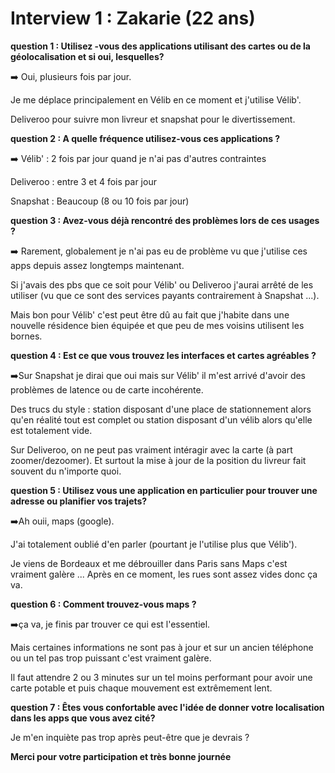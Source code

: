 # Interview 1 : Zakarie (22 ans)

**question 1 :  Utilisez -vous des applications utilisant des cartes ou de la géolocalisation et si oui, lesquelles?**

:arrow_right: Oui, plusieurs fois par jour. 

Je me déplace principalement en Vélib en ce moment et j'utilise Vélib'.

Deliveroo pour suivre mon livreur et snapshat pour le divertissement.

**question 2 : A quelle fréquence utilisez-vous ces applications ?**

:arrow_right: Vélib' : 2 fois par jour quand je n'ai pas d'autres contraintes

Deliveroo : entre 3 et 4 fois par jour

Snapshat : Beaucoup (8 ou 10 fois par jour)

**question 3 : Avez-vous déjà rencontré des problèmes lors de ces usages ?**

:arrow_right: Rarement, globalement je n'ai pas eu de problème vu que j'utilise ces apps depuis assez longtemps maintenant.

Si j'avais des pbs que ce soit pour Vélib' ou Deliveroo j'aurai arrêté de les utiliser (vu que ce sont des services payants contrairement à Snapshat ...).

Mais bon pour Vélib' c'est peut être dû au fait que j'habite dans une nouvelle résidence bien équipée et que peu de mes voisins utilisent les bornes.

**question 4 : Est ce que vous trouvez les interfaces et cartes agréables ?**

:arrow_right:Sur Snapshat je dirai que oui mais sur Vélib' il m'est arrivé d'avoir des problèmes de latence ou de carte incohérente.

Des trucs du style : station disposant d'une place de stationnement alors qu'en réalité tout est complet ou station disposant d'un vélib alors qu'elle est totalement vide.

Sur Deliveroo, on ne peut pas vraiment intéragir avec la carte (à part zoomer/dezoomer). Et surtout la mise à jour de la position du livreur fait souvent du n'importe quoi.

**question 5 : Utilisez vous une application en particulier pour trouver une adresse ou planifier vos trajets?**

:arrow_right:Ah ouii, maps (google).

J'ai totalement oublié d'en parler (pourtant je l'utilise plus que Vélib').

Je viens de Bordeaux et me débrouiller dans Paris sans Maps c'est vraiment galère ... Après en ce moment, les rues sont assez vides donc ça va.

**question 6 : Comment trouvez-vous maps ?**

:arrow_right:ça va, je finis par trouver ce qui est l'essentiel.

Mais certaines informations ne sont pas à jour et sur un ancien téléphone ou un tel pas trop puissant c'est vraiment galère.

Il faut attendre 2 ou 3 minutes sur un tel moins performant pour avoir une carte potable et puis chaque mouvement est extrêmement lent.

**question 7 : Êtes vous confortable avec l'idée de donner votre localisation dans les apps que vous avez cité?**

Je m'en inquiète pas trop après peut-être que je devrais ?

**Merci pour votre participation et très bonne journée**



